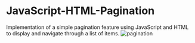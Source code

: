 # JavaScript-HTML-Pagination

Implementation of a simple pagination feature using JavaScript and HTML to display and navigate through a list of items.
![pagination](https://github.com/Jovanka13/JavaScript-HTML-Pagination/assets/95030102/0eb486a9-e90f-4c69-806a-7542d883356a)
